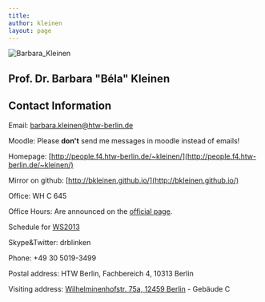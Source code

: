 ```yaml
---
title:
author: kleinen
layout: page
---
```


 ![Barbara_Kleinen]({{site.baseurl}}images/bkleinen.jpg)

## Prof. Dr. Barbara "Béla" Kleinen
## Contact Information


Email: barbara.kleinen@htw-berlin.de

Moodle: Please **don't** send me messages in moodle instead of emails!

Homepage: [http://people.f4.htw-berlin.de/~kleinen/](http://people.f4.htw-berlin.de/~kleinen/)

Mirror on github: [http://bkleinen.github.io/](http://bkleinen.github.io/)

Office: WH C 645

Office Hours: Are announced on the [official page](http://imi-bachelor.htw-berlin.de/organisation/?typo3state=persons&lsfid=3545).

Schedule for [WS2013](https://lsf.htw-berlin.de/qisserver/rds?state=wplan&act=DDozent&pool=DDozent&show=plan&P.vx=kurz&personal.pid=3545)

Skype&Twitter: drblinken

Phone: +49 30 5019-3499

Postal address:
HTW Berlin, Fachbereich 4, 10313 Berlin

Visiting address:
[Wilhelminenhofstr. 75a, 12459 Berlin](http://www.htw-berlin.de/htw/standorte/campus-wilhelminenhof/) - Gebäude C

